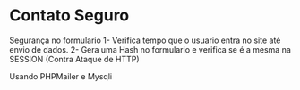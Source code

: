 # Contato Seguro
Segurança no formulario
1- Verifica tempo que o usuario entra no site até envio de dados. 
2- Gera uma Hash no formulario e verifica se é a mesma na SESSION (Contra Ataque de HTTP)


Usando PHPMailer e Mysqli
